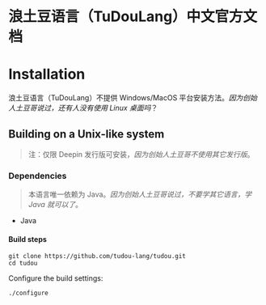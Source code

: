 # 浪土豆语言（TuDouLang）中文官方文档

# Installation

浪土豆语言（TuDouLang）不提供 Windows/MacOS 平台安装方法。*因为创始人土豆哥说过，还有人没有使用 Linux 桌面吗*？

## Building on a Unix-like system

> 注：仅限 Deepin 发行版可安装，*因为创始人土豆哥不使用其它发行版*。

### Dependencies

> 本语言唯一依赖为 Java。*因为创始人土豆哥说过，不要学其它语言，学 Java 就可以了*。

* Java

#### Build steps

```shell
git clone https://github.com/tudou-lang/tudou.git
cd tudou
```

Configure the build settings:

```shell
./configure
```

‍
